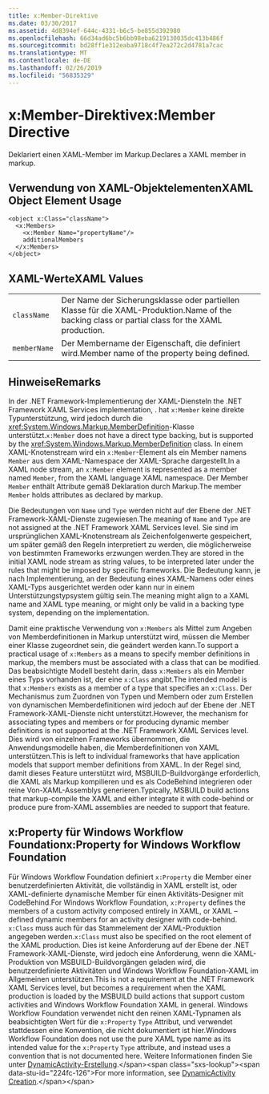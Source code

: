 ```yaml
---
title: x:Member-Direktive
ms.date: 03/30/2017
ms.assetid: 4d8394ef-644c-4331-b6c5-be855d392980
ms.openlocfilehash: 66d34ad6bc5b6bb98eba6219130035dc413b486f
ms.sourcegitcommit: bd28ff1e312eaba9718c4f7ea272c2d4781a7cac
ms.translationtype: MT
ms.contentlocale: de-DE
ms.lasthandoff: 02/26/2019
ms.locfileid: "56835329"
---
```

# <a name="xmember-directive"></a><span data-ttu-id="224fc-102">x:Member-Direktive</span><span class="sxs-lookup"><span data-stu-id="224fc-102">x:Member Directive</span></span>
<span data-ttu-id="224fc-103">Deklariert einen XAML-Member im Markup.</span><span class="sxs-lookup"><span data-stu-id="224fc-103">Declares a XAML member in markup.</span></span>  
  
## <a name="xaml-object-element-usage"></a><span data-ttu-id="224fc-104">Verwendung von XAML-Objektelementen</span><span class="sxs-lookup"><span data-stu-id="224fc-104">XAML Object Element Usage</span></span>  
  
```  
<object x:Class="className">  
  <x:Members>  
    <x:Member Name="propertyName"/>  
    additionalMembers  
  </x:Members>  
</object>  
```  
  
## <a name="xaml-values"></a><span data-ttu-id="224fc-105">XAML-Werte</span><span class="sxs-lookup"><span data-stu-id="224fc-105">XAML Values</span></span>  
  
|||  
|-|-|  
|`className`|<span data-ttu-id="224fc-106">Der Name der Sicherungsklasse oder partiellen Klasse für die XAML-Produktion.</span><span class="sxs-lookup"><span data-stu-id="224fc-106">Name of the backing class or partial class for the XAML production.</span></span>|  
|`memberName`|<span data-ttu-id="224fc-107">Der Membername der Eigenschaft, die definiert wird.</span><span class="sxs-lookup"><span data-stu-id="224fc-107">Member name of the property being defined.</span></span>|  
  
## <a name="remarks"></a><span data-ttu-id="224fc-108">Hinweise</span><span class="sxs-lookup"><span data-stu-id="224fc-108">Remarks</span></span>  
 <span data-ttu-id="224fc-109">In der .NET Framework-Implementierung der XAML-Dienste</span><span class="sxs-lookup"><span data-stu-id="224fc-109">In the .NET Framework XAML Services implementation, .</span></span> <span data-ttu-id="224fc-110">hat `x:Member` keine direkte Typunterstützung, wird jedoch durch die <xref:System.Windows.Markup.MemberDefinition>-Klasse unterstützt.</span><span class="sxs-lookup"><span data-stu-id="224fc-110">`x:Member` does not have a direct type backing, but is supported by the <xref:System.Windows.Markup.MemberDefinition> class.</span></span> <span data-ttu-id="224fc-111">In einem XAML-Knotenstream wird ein `x:Member`-Element als ein Member namens `Member` aus dem XAML-Namespace der XAML-Sprache dargestellt.</span><span class="sxs-lookup"><span data-stu-id="224fc-111">In a XAML node stream, an `x:Member` element is represented as a member named `Member`, from the XAML language XAML namespace.</span></span> <span data-ttu-id="224fc-112">Der Member `Member` enthält Attribute gemäß Deklaration durch Markup.</span><span class="sxs-lookup"><span data-stu-id="224fc-112">The member `Member` holds attributes as declared by markup.</span></span>  
  
 <span data-ttu-id="224fc-113">Die Bedeutungen von `Name` und `Type` werden nicht auf der Ebene der .NET Framework-XAML-Dienste zugewiesen.</span><span class="sxs-lookup"><span data-stu-id="224fc-113">The meaning of `Name` and `Type` are not assigned at the .NET Framework XAML Services level.</span></span> <span data-ttu-id="224fc-114">Sie sind im ursprünglichen XAML-Knotenstream als Zeichenfolgenwerte gespeichert, um später gemäß den Regeln interpretiert zu werden, die möglicherweise von bestimmten Frameworks erzwungen werden.</span><span class="sxs-lookup"><span data-stu-id="224fc-114">They are stored in the initial XAML node stream as string values, to be interpreted later under the rules that might be imposed by specific frameworks.</span></span> <span data-ttu-id="224fc-115">Die Bedeutung kann, je nach Implementierung, an der Bedeutung eines XAML-Namens oder eines XAML-Typs ausgerichtet werden oder kann nur in einem Unterstützungstypsystem gültig sein.</span><span class="sxs-lookup"><span data-stu-id="224fc-115">The meaning might align to a XAML name and XAML type meaning, or might only be valid in a backing type system, depending on the implementation.</span></span>  
  
 <span data-ttu-id="224fc-116">Damit eine praktische Verwendung von `x:Members` als Mittel zum Angeben von Memberdefinitionen in Markup unterstützt wird, müssen die Member einer Klasse zugeordnet sein, die geändert werden kann.</span><span class="sxs-lookup"><span data-stu-id="224fc-116">To support a practical usage of `x:Members` as a means to specify member definitions in markup, the members must be associated with a class that can be modified.</span></span> <span data-ttu-id="224fc-117">Das beabsichtigte Modell besteht darin, dass `x:Members` als ein Member eines Typs vorhanden ist, der eine `x:Class` angibt.</span><span class="sxs-lookup"><span data-stu-id="224fc-117">The intended model is that `x:Members` exists as a member of a type that specifies an `x:Class`.</span></span> <span data-ttu-id="224fc-118">Der Mechanismus zum Zuordnen von Typen und Membern oder zum Erstellen von dynamischen Memberdefinitionen wird jedoch auf der Ebene der .NET Framework-XAML-Dienste nicht unterstützt.</span><span class="sxs-lookup"><span data-stu-id="224fc-118">However, the mechanism for associating types and members or for producing dynamic member definitions is not supported at the .NET Framework XAML Services level.</span></span> <span data-ttu-id="224fc-119">Dies wird von einzelnen Frameworks übernommen, die Anwendungsmodelle haben, die Memberdefinitionen von XAML unterstützen.</span><span class="sxs-lookup"><span data-stu-id="224fc-119">This is left to individual frameworks that have application models that support member definitions from XAML.</span></span> <span data-ttu-id="224fc-120">In der Regel sind, damit dieses Feature unterstützt wird, MSBUILD-Buildvorgänge erforderlich, die XAML als Markup kompilieren und es als CodeBehind integrieren oder reine Von-XAML-Assemblys generieren.</span><span class="sxs-lookup"><span data-stu-id="224fc-120">Typically, MSBUILD build actions that markup-compile the XAML and either integrate it with code-behind or produce pure from-XAML assemblies are needed to support that feature.</span></span>  
  
## <a name="xproperty-for-windows-workflow-foundation"></a><span data-ttu-id="224fc-121">x:Property für Windows Workflow Foundation</span><span class="sxs-lookup"><span data-stu-id="224fc-121">x:Property for Windows Workflow Foundation</span></span>  
 <span data-ttu-id="224fc-122">Für Windows Workflow Foundation definiert `x:Property` die Member einer benutzerdefinierten Aktivität, die vollständig in XAML erstellt ist, oder XAML-definierte dynamische Member für einen Aktivitäts-Designer mit CodeBehind.</span><span class="sxs-lookup"><span data-stu-id="224fc-122">For Windows Workflow Foundation, `x:Property` defines the members of a custom activity composed entirely in XAML, or XAML –defined dynamic members for an activity designer with code-behind.</span></span> <span data-ttu-id="224fc-123">`x:Class` muss auch für das Stammelement der XAML-Produktion angegeben werden.</span><span class="sxs-lookup"><span data-stu-id="224fc-123">`x:Class` must also be specified on the root element of the XAML production.</span></span> <span data-ttu-id="224fc-124">Dies ist keine Anforderung auf der Ebene der .NET Framework-XAML-Dienste, wird jedoch eine Anforderung, wenn die XAML-Produktion von MSBUILD-Buildvorgängen geladen wird, die benutzerdefinierte Aktivitäten und Windows Workflow Foundation-XAML im Allgemeinen unterstützen.</span><span class="sxs-lookup"><span data-stu-id="224fc-124">This is not a requirement at the .NET Framework XAML Services level, but becomes a requirement when the XAML production is loaded by the MSBUILD build actions that support custom activities and Windows Workflow Foundation XAML in general.</span></span> <span data-ttu-id="224fc-125">Windows Workflow Foundation verwendet nicht den reinen XAML-Typnamen als beabsichtigten Wert für die `x:Property` `Type` Attribut, und verwendet stattdessen eine Konvention, die nicht dokumentiert ist hier.</span><span class="sxs-lookup"><span data-stu-id="224fc-125">Windows Workflow Foundation does not use the pure XAML type name as its intended value for the `x:Property` `Type` attribute, and instead uses a convention that is not documented here.</span></span> <span data-ttu-id="224fc-126">Weitere Informationen finden Sie unter [DynamicActivity-Erstellung](https://docs.microsoft.com/previous-versions/dotnet/netframework-4.0/dd807392(v=vs.100)).</span><span class="sxs-lookup"><span data-stu-id="224fc-126">For more information, see [DynamicActivity Creation](https://docs.microsoft.com/previous-versions/dotnet/netframework-4.0/dd807392(v=vs.100)).</span></span>
